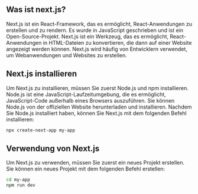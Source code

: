 ## Was ist next.js?
Next.js ist ein React-Framework, das es ermöglicht, React-Anwendungen zu erstellen und zu rendern. Es wurde in JavaScript geschrieben und ist ein Open-Source-Projekt. Next.js ist ein Werkzeug, das es ermöglicht, React-Anwendungen in HTML-Dateien zu konvertieren, die dann auf einer Website angezeigt werden können. Next.js wird häufig von Entwicklern verwendet, um Webanwendungen und Websites zu erstellen.

## Next.js installieren

Um Next.js zu installieren, müssen Sie zuerst Node.js und npm installieren. Node.js ist eine JavaScript-Laufzeitumgebung, die es ermöglicht, JavaScript-Code außerhalb eines Browsers auszuführen. Sie können Node.js von der offiziellen Website herunterladen und installieren. Nachdem Sie Node.js installiert haben, können Sie Next.js mit dem folgenden Befehl installieren:

```bash
npx create-next-app my-app
```

## Verwendung von Next.js

Um Next.js zu verwenden, müssen Sie zuerst ein neues Projekt erstellen. Sie können ein neues Projekt mit dem folgenden Befehl erstellen:

```bash
cd my-app
npm run dev
```
